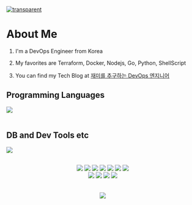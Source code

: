 [![transparent](https://capsule-render.vercel.app/api?type=transparent&fontColor=703ee5&text=Welcome&height=150&fontSize=60&desc=Jaeminst%20GitHub%20Profile%20&descAlignY=75&descAlign=60)](#)

# About Me

1. I'm a DevOps Engineer from Korea

2. My favorites are Terraform, Docker, Nodejs, Go, Python, ShellScript

3. You can find my Tech Blog at <a href="https://velog.io/@jm1225" target="_blank" rel="noopener noreferrer">재미를 추구하는 DevOps 엔지니어</a>

## Programming Languages

<img src="https://skillicons.dev/icons?i=js,ts,go,python," /> <br /><br />

## DB and Dev Tools etc

<img src="https://skillicons.dev/icons?i=aws,mysql,mongodb,docker,k8s,git,vscode,linux" /> <br /><br />


<div align="center">
<!--   <h3>
    Tools
  </h3> -->
  
  <img src="https://img.shields.io/badge/Terraform-7B42BC?style=flat-square&logo=Terraform&logoColor=white"/>
  <img src="https://img.shields.io/badge/Shell_Script-121011?style=flat-square&logo=gnu-bash&logoColor=white"/>
  <img src="https://img.shields.io/badge/Fastify-000000?style=flat-square&logo=Fastify&logoColor=white"/>
  <img src="https://img.shields.io/badge/Node.js-43853D?style=flat-square&logo=Node.js&logoColor=white"/>
  <img src="https://img.shields.io/badge/Next.js-000000?style=flat-square&logo=Next.js&logoColor=white"/>
  <img src="https://img.shields.io/badge/React-61DAFB?style=flat-square&logo=React&logoColor=black"/>
  <img src="https://img.shields.io/badge/Electron-191970?style=flat-square&logo=Electron&logoColor=white"/>

  </br>
  <img src="https://img.shields.io/badge/DataDog-632CA6?style=flat-square&logo=datadog&logoColor=white"/>
  <img src="https://img.shields.io/badge/Bitbucket-0052CC?style=flat-square&logo=bitbucket&logoColor=white"/>
  <img src="https://img.shields.io/badge/Confluence-172B4D?style=flat-square&logo=confluence&logoColor=white"/>
  <img src="https://img.shields.io/badge/Jira-0052CC?style=flat-square&logo=jira&logoColor=white"/>
  </br>
  </br>
  </br>
  
  <img src="https://hits.seeyoufarm.com/api/count/incr/badge.svg?url=https%3A%2F%2Fgithub.com%2FJaeminst&count_bg=%2379C83D&title_bg=%23555555&icon=&icon_color=%23E7E7E7&title=Visits&edge_flat=false"/>

</div>

<!-- 
참고사이트
https://dev.to/envoy_/150-badges-for-github-pnk#skills
https://htmlcheatsheet.com/
-->
